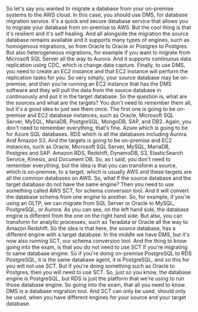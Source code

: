 
<v Instructor>So let's say you wanted to migrate a database</v>
from your on-premise systems to the AWS cloud.
In this case, you should use DMS,
for database migration service.
It's a quick and secure database service
that allows you to migrate your database
from on-premise to AWS.
But the cool thing is that it's resilient
and it's self healing.
And all alongside the migration
the source database remains available
and it supports many types of engines,
such as homogenous migrations,
so from Oracle to Oracle or Postgres to Postgres.
But also heterogeneous migrations,
for example if you want to migrate
from Microsoft SQL Server all the way to Aurora.
And it supports continuous data replication using CDC,
which is change data capture.
Finally, to use DMS, you need to create an EC2 instance
and that EC2 instance will perform
the replication tasks for you.
So very simply, your source database may be on-premise,
and then you're running an EC2 instance
that has the DMS software
and they will pull the data
from the source database in continuously
and put it in the target database.
So the question is, what are the sources
and what are the targets?
You don't need to remember them all,
but it's a good idea to just see them once.
The first one is going to be on-premise
and EC2 database instances,
such as Oracle, Microsoft SQL Server, MySQL, MariaDB,
PostgreSQL, MongoDB, SAP, and DB2.
Again, you don't need to remember everything, that's fine.
Azure which is going to be for Azure SQL databases.
RDS which is all the databases including Aurora.
And Amazon S3.
And the targets is going to be on-premise and EC2 instances,
such as Oracle, Microsoft SQL Server, MySQL,
MariaDB, Postgres and SAP.
Amazon RDS, Redshift, DynamoDB, S3,
ElasticSearch Service, Kinesis, and Document DB.
So, as I said, you don't need to remember everything,
but the idea is that you can transform a source,
which is on-premise, to a target,
which is usually AWS
and these targets are all the common databases on AWS.
So, what if the source database and the target database
do not have the same engine?
Then you need to use something called AWS SCT,
for schema conversion tool.
And it will convert the database schema
from one engine to another.
So, for example, if you're using an OLTP,
we can migrate from SQL Server or Oracle
to MySQL, PostgreSQL, or Aurora.
As you can see, on the left hand side,
the database engine is different
from the one on the right hand side.
But also, you can transform for analytic processes,
such as Teradata or Oracle all the way to Amazon Redshift.
So the idea is that here, the source database,
has a different engine with a target database.
In the middle we have DMS, but it's now also running SCT,
our schema conversion tool.
And the thing to know going into the exam,
is that you do not need to use SCT
if you're migrating to same database engine.
So if you're doing on-premise PostgreSQL
to RDS PostgreSQL, it is the same database agent,
it is PostgreSQL, and so this for you will not use SCT.
But if you're doing something such as Oracle to Postgres,
then you will need to use SCT.
So, just so you know, the database engine is PostgreSQL,
but RDS is just the platform that we're using
to run those database engine.
So going into the exam, that all you need to know.
DMS is a database migration tool.
And SCT can only be used, should only be used,
when you have different engines for your source
and your target database.